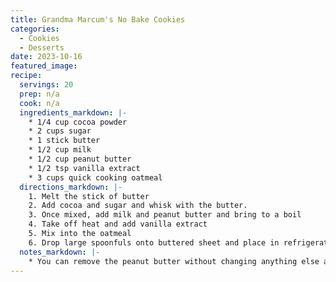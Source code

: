 ```yaml
---
title: Grandma Marcum's No Bake Cookies 
categories: 
  - Cookies 
  - Desserts
date: 2023-10-16
featured_image: 
recipe:
  servings: 20
  prep: n/a
  cook: n/a
  ingredients_markdown: |-
    * 1/4 cup cocoa powder
    * 2 cups sugar 
    * 1 stick butter 
    * 1/2 cup milk 
    * 1/2 cup peanut butter 
    * 1/2 tsp vanilla extract 
    * 3 cups quick cooking oatmeal
  directions_markdown: |-
    1. Melt the stick of butter 
    2. Add cocoa and sugar and whisk with the butter. 
    3. Once mixed, add milk and peanut butter and bring to a boil 
    4. Take off heat and add vanilla extract 
    5. Mix into the oatmeal 
    6. Drop large spoonfuls onto buttered sheet and place in refrigerator to set. 
  notes_markdown: |-
    * You can remove the peanut butter without changing anything else about the recipe 
---
```

